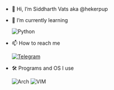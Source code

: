 - 👋 Hi, I’m Siddharth Vats aka @hekerpup


- 🌱 I’m currently learning


     ![Python](https://img.shields.io/badge/Python-3776AB?style=for-the-badge&logo=python&logoColor=white)


- 📫 How to reach me


     [![Telegram](https://img.shields.io/badge/Telegram-2CA5E0?style=for-the-badge&logo=telegram&logoColor=white)](https://t.me/hekerpup) 


- 🛠️ Programs and OS I use 


    ![Arch](https://img.shields.io/badge/Arch_Linux-1793D1?style=for-the-badge&logo=arch-linux&logoColor=white)
    ![VIM](https://img.shields.io/badge/VIM-%2311AB00.svg?&style=for-the-badge&logo=vim&logoColor=white)
